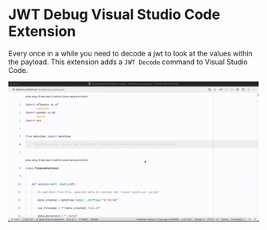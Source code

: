 # JWT Debug Visual Studio Code Extension

Every once in a while you need to decode a jwt to look at the values within the
payload. This extension adds a `JWT Decode` command to Visual Studio Code.

![](recording.gif)
